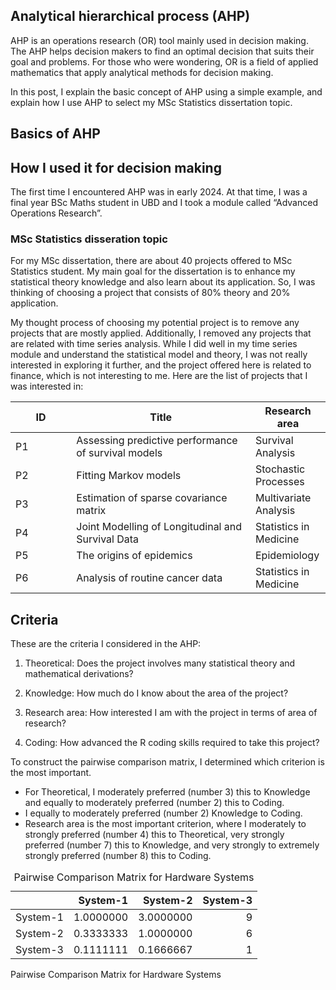 ## Analytical hierarchical process (AHP)

AHP is an operations research (OR) tool mainly used in decision making.
The AHP helps decision makers to find an optimal decision that suits
their goal and problems. For those who were wondering, OR is a field of
applied mathematics that apply analytical methods for decision making.

In this post, I explain the basic concept of AHP using a simple example,
and explain how I use AHP to select my MSc Statistics dissertation
topic.

## Basics of AHP

## How I used it for decision making

The first time I encountered AHP was in early 2024. At that time, I was
a final year BSc Maths student in UBD and I took a module called
“Advanced Operations Research”.

### MSc Statistics disseration topic

For my MSc dissertation, there are about 40 projects offered to MSc
Statistics student. My main goal for the dissertation is to enhance my
statistical theory knowledge and also learn about its application. So, I
was thinking of choosing a project that consists of 80% theory and 20%
application.

My thought process of choosing my potential project is to remove any
projects that are mostly applied. Additionally, I removed any projects
that are related with time series analysis. While I did well in my time
series module and understand the statistical model and theory, I was not
really interested in exploring it further, and the project offered here
is related to finance, which is not interesting to me. Here are the list
of projects that I was interested in:

<table>
<colgroup>
<col style="width: 19%" />
<col style="width: 56%" />
<col style="width: 23%" />
</colgroup>
<thead>
<tr class="header">
<th>ID</th>
<th>Title</th>
<th>Research area</th>
</tr>
</thead>
<tbody>
<tr class="odd">
<td>P1</td>
<td>Assessing predictive performance of survival models</td>
<td>Survival Analysis</td>
</tr>
<tr class="even">
<td>P2</td>
<td>Fitting Markov models</td>
<td>Stochastic Processes</td>
</tr>
<tr class="odd">
<td>P3</td>
<td>Estimation of sparse covariance matrix</td>
<td>Multivariate Analysis</td>
</tr>
<tr class="even">
<td>P4</td>
<td>Joint Modelling of Longitudinal and Survival Data</td>
<td>Statistics in Medicine</td>
</tr>
<tr class="odd">
<td>P5</td>
<td>The origins of epidemics</td>
<td>Epidemiology</td>
</tr>
<tr class="even">
<td>P6</td>
<td>Analysis of routine cancer data</td>
<td>Statistics in Medicine</td>
</tr>
</tbody>
</table>

## Criteria

These are the criteria I considered in the AHP:

1.  Theoretical: Does the project involves many statistical theory and
    mathematical derivations?

2.  Knowledge: How much do I know about the area of the project?

3.  Research area: How interested I am with the project in terms of area
    of research?

4.  Coding: How advanced the R coding skills required to take this
    project?

To construct the pairwise comparison matrix, I determined which
criterion is the most important.

-   For Theoretical, I moderately preferred (number 3) this to Knowledge
    and equally to moderately preferred (number 2) this to Coding.
-   I equally to moderately preferred (number 2) Knowledge to Coding.
-   Research area is the most important criterion, where I moderately to
    strongly preferred (number 4) this to Theoretical, very strongly
    preferred (number 7) this to Knowledge, and very strongly to
    extremely strongly preferred (number 8) this to Coding.

<table>
<caption>Pairwise Comparison Matrix for Hardware Systems</caption>
<thead>
<tr class="header">
<th style="text-align: left;"></th>
<th style="text-align: right;">System-1</th>
<th style="text-align: right;">System-2</th>
<th style="text-align: right;">System-3</th>
</tr>
</thead>
<tbody>
<tr class="odd">
<td style="text-align: left;">System-1</td>
<td style="text-align: right;">1.0000000</td>
<td style="text-align: right;">3.0000000</td>
<td style="text-align: right;">9</td>
</tr>
<tr class="even">
<td style="text-align: left;">System-2</td>
<td style="text-align: right;">0.3333333</td>
<td style="text-align: right;">1.0000000</td>
<td style="text-align: right;">6</td>
</tr>
<tr class="odd">
<td style="text-align: left;">System-3</td>
<td style="text-align: right;">0.1111111</td>
<td style="text-align: right;">0.1666667</td>
<td style="text-align: right;">1</td>
</tr>
</tbody>
</table>

Pairwise Comparison Matrix for Hardware Systems
